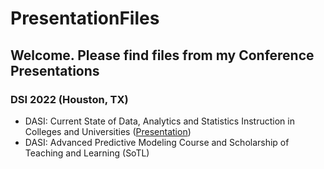 # PresentationFiles
## Welcome. Please find files from my Conference Presentations

### DSI 2022 (Houston, TX)
* DASI: Current State of Data, Analytics and Statistics Instruction in Colleges and Universities (<a href="https://github.com/kkParker/PresentationFiles/blob/427b9f46a7f1348f8e4fba8fe87e2f6bd8582b42/DSI22DASIStateofDASI%20Instruction.pptx">Presentation</a>)
* DASI: Advanced Predictive Modeling Course and Scholarship of Teaching and Learning (SoTL)


